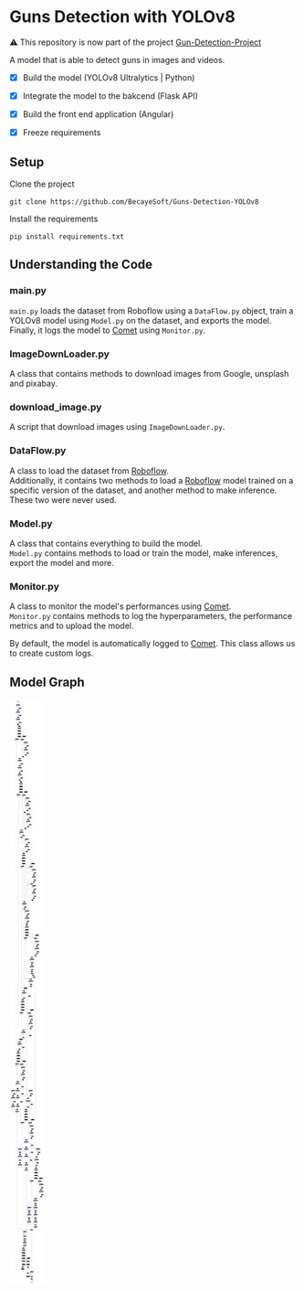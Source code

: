 # Guns Detection with YOLOv8

⚠️ This repository is now part of the project [Gun-Detection-Project](https://github.com/BecayeSoft/Gun-Detection-Project)

A model that is able to detect guns in images and videos.

- [x] Build the model (YOLOv8 Ultralytics | Python)
- [x] Integrate the model to the bakcend (Flask API)
- [x] Build the front end application (Angular)
- [x] Freeze requirements


## Setup

Clone the project
```
git clone https://github.com/BecayeSoft/Guns-Detection-YOLOv8
```

Install the requirements
```
pip install requirements.txt
```

## Understanding the Code
### main.py
`main.py` loads the dataset from Roboflow using a `DataFlow.py` object,
train a YOLOv8 model using `Model.py` on the dataset, and exports the model. <br>
Finally, it logs the model to [Comet](https://www.comet.com/) using `Monitor.py`.


### ImageDownLoader.py
A class that contains methods to download images from Google, unsplash and pixabay.

### download_image.py
A script that download images using `ImageDownLoader.py`.

### DataFlow.py
A class to load the dataset from [Roboflow](https://roboflow.com/).<br>
Additionally, it contains two methods to load a [Roboflow](https://roboflow.com/) model
trained on a specific version of the dataset, and another method to make inference.<br>
These two were never used.

### Model.py
A class that contains everything to build the model.<br>
`Model.py` contains methods to load or train the model, make inferences, export the model and more. 

### Monitor.py
A class to monitor the model's performances using [Comet](https://www.comet.com/).<br>
`Monitor.py` contains methods to log the hyperparameters, the performance metrics and to upload the model.

By default, the model is automatically logged to [Comet](https://www.comet.com/). 
This class allows us to create custom logs.

## Model Graph

![Model](assets/Model.svg)

